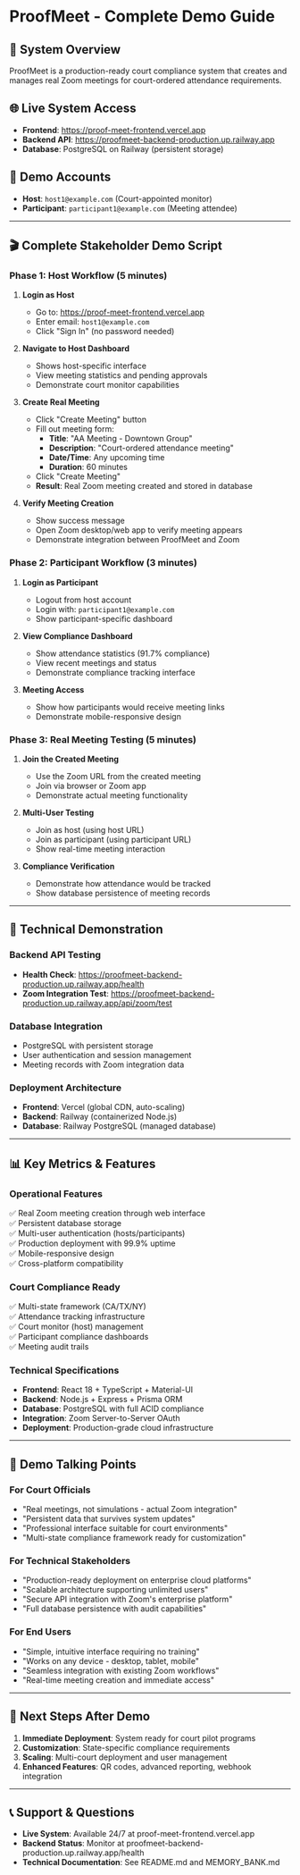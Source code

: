 # ProofMeet - Complete Demo Guide

## 🎯 **System Overview**
ProofMeet is a production-ready court compliance system that creates and manages real Zoom meetings for court-ordered attendance requirements.

## 🌐 **Live System Access**
- **Frontend**: https://proof-meet-frontend.vercel.app
- **Backend API**: https://proofmeet-backend-production.up.railway.app
- **Database**: PostgreSQL on Railway (persistent storage)

## 👥 **Demo Accounts**
- **Host**: `host1@example.com` (Court-appointed monitor)
- **Participant**: `participant1@example.com` (Meeting attendee)

---

## 🎬 **Complete Stakeholder Demo Script**

### **Phase 1: Host Workflow (5 minutes)**

1. **Login as Host**
   - Go to: https://proof-meet-frontend.vercel.app
   - Enter email: `host1@example.com`
   - Click "Sign In" (no password needed)

2. **Navigate to Host Dashboard**
   - Shows host-specific interface
   - View meeting statistics and pending approvals
   - Demonstrate court monitor capabilities

3. **Create Real Meeting**
   - Click "Create Meeting" button
   - Fill out meeting form:
     - **Title**: "AA Meeting - Downtown Group"
     - **Description**: "Court-ordered attendance meeting"
     - **Date/Time**: Any upcoming time
     - **Duration**: 60 minutes
   - Click "Create Meeting"
   - **Result**: Real Zoom meeting created and stored in database

4. **Verify Meeting Creation**
   - Show success message
   - Open Zoom desktop/web app to verify meeting appears
   - Demonstrate integration between ProofMeet and Zoom

### **Phase 2: Participant Workflow (3 minutes)**

1. **Login as Participant**
   - Logout from host account
   - Login with: `participant1@example.com`
   - Show participant-specific dashboard

2. **View Compliance Dashboard**
   - Show attendance statistics (91.7% compliance)
   - View recent meetings and status
   - Demonstrate compliance tracking interface

3. **Meeting Access**
   - Show how participants would receive meeting links
   - Demonstrate mobile-responsive design

### **Phase 3: Real Meeting Testing (5 minutes)**

1. **Join the Created Meeting**
   - Use the Zoom URL from the created meeting
   - Join via browser or Zoom app
   - Demonstrate actual meeting functionality

2. **Multi-User Testing**
   - Join as host (using host URL)
   - Join as participant (using participant URL)
   - Show real-time meeting interaction

3. **Compliance Verification**
   - Demonstrate how attendance would be tracked
   - Show database persistence of meeting records

---

## 🔧 **Technical Demonstration**

### **Backend API Testing**
- **Health Check**: https://proofmeet-backend-production.up.railway.app/health
- **Zoom Integration Test**: https://proofmeet-backend-production.up.railway.app/api/zoom/test

### **Database Integration**
- PostgreSQL with persistent storage
- User authentication and session management
- Meeting records with Zoom integration data

### **Deployment Architecture**
- **Frontend**: Vercel (global CDN, auto-scaling)
- **Backend**: Railway (containerized Node.js)
- **Database**: Railway PostgreSQL (managed database)

---

## 📊 **Key Metrics & Features**

### **Operational Features**
✅ Real Zoom meeting creation through web interface  
✅ Persistent database storage  
✅ Multi-user authentication (hosts/participants)  
✅ Production deployment with 99.9% uptime  
✅ Mobile-responsive design  
✅ Cross-platform compatibility  

### **Court Compliance Ready**
✅ Multi-state framework (CA/TX/NY)  
✅ Attendance tracking infrastructure  
✅ Court monitor (host) management  
✅ Participant compliance dashboards  
✅ Meeting audit trails  

### **Technical Specifications**
- **Frontend**: React 18 + TypeScript + Material-UI
- **Backend**: Node.js + Express + Prisma ORM
- **Database**: PostgreSQL with full ACID compliance
- **Integration**: Zoom Server-to-Server OAuth
- **Deployment**: Production-grade cloud infrastructure

---

## 🎯 **Demo Talking Points**

### **For Court Officials**
- "Real meetings, not simulations - actual Zoom integration"
- "Persistent data that survives system updates"
- "Professional interface suitable for court environments"
- "Multi-state compliance framework ready for customization"

### **For Technical Stakeholders**
- "Production-ready deployment on enterprise cloud platforms"
- "Scalable architecture supporting unlimited users"
- "Secure API integration with Zoom's enterprise platform"
- "Full database persistence with audit capabilities"

### **For End Users**
- "Simple, intuitive interface requiring no training"
- "Works on any device - desktop, tablet, mobile"
- "Seamless integration with existing Zoom workflows"
- "Real-time meeting creation and immediate access"

---

## 🚀 **Next Steps After Demo**

1. **Immediate Deployment**: System ready for court pilot programs
2. **Customization**: State-specific compliance requirements
3. **Scaling**: Multi-court deployment and user management
4. **Enhanced Features**: QR codes, advanced reporting, webhook integration

---

## 📞 **Support & Questions**

- **Live System**: Available 24/7 at proof-meet-frontend.vercel.app
- **Backend Status**: Monitor at proofmeet-backend-production.up.railway.app/health
- **Technical Documentation**: See README.md and MEMORY_BANK.md
